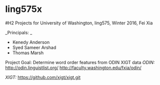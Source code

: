 # ling575x
#H2 Projects for University of Washington, ling575, Winter 2016, Fei Xia

_Principals:  _
* Kenedy Anderson
* Syed Sameer Arshad
* Thomas Marsh

Project Goal:  Determine word order features from ODIN XIGT data 
*ODIN:*
http://odin.linguistlist.org/
http://faculty.washington.edu/fxia/odin/

*XIGT:*
https://github.com/xigt/xigt.git






